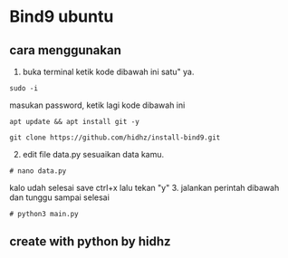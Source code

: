 # Bind9 ubuntu
## cara menggunakan

1. buka terminal ketik kode dibawah ini satu" ya.
``` 
sudo -i
```
masukan password, ketik lagi kode dibawah ini
```
apt update && apt install git -y
```
```
git clone https://github.com/hidhz/install-bind9.git
```
2. edit file data.py sesuaikan data kamu.
```
# nano data.py
```
kalo udah selesai save ctrl+x lalu tekan "y"
3. jalankan perintah dibawah dan tunggu sampai selesai
```
# python3 main.py
```

## create with python by hidhz
